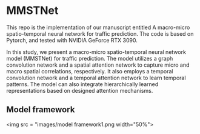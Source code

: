 # MMSTNet
This repo is the implementation of our manuscript entitled A macro-micro spatio-temporal neural network for traffic prediction. The code is based on Pytorch, and tested with NVIDIA GeForce RTX 3090.

In this study, we present a macro-micro spatio-temporal neural network model (MMSTNet) for traffic prediction. The model utilizes a graph convolution network and a spatial attention network to capture micro and macro spatial correlations, respectively. It also employs a temporal convolution network and a temporal attention network to learn temporal patterns. The model can also integrate hierarchically learned representations based on designed attention mechanisms.

## Model framework
<img src = "images/model framework1.png width="50%">
